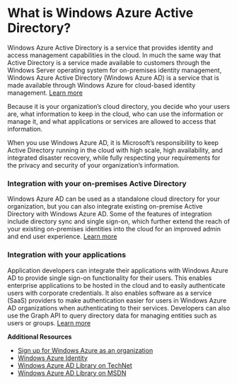 ﻿<properties umbracoNaviHide="0" pageTitle="What is Windows Azure Active Directory" title="What is Windows Azure Active Directory" metaKeywords="Windows Azure Active Directory, Windows Azure AD" Description="Learn about Windows Azure AD." linkid="documentation-services-identity-what-is-windows-azure-active-directory" urlDisplayName="What is Windows Azure AD" headerExpose="" footerExpose="" disqusComments="0" />



<h1 id="whatisaad">What is Windows Azure Active Directory?</h1>

Windows Azure Active Directory is a service that provides identity and access management capabilities in the cloud. In much the same way that Active Directory is a service made available to customers through the Windows Server operating system for on-premises identity management, Windows Azure Active Directory (Windows Azure AD) is a service that is made available through Windows Azure for cloud-based identity management.  [Learn more](http://technet.microsoft.com/library/hh967611.aspx)

Because it is your organization’s cloud directory, you decide who your users are, what information to keep in the cloud, who can use the information or manage it, and what applications or services are allowed to access that information. 

When you use Windows Azure AD, it is Microsoft’s responsibility to keep Active Directory running in the cloud with high scale, high availability, and integrated disaster recovery, while fully respecting your requirements for the privacy and security of your organization’s information.

<h3>Integration with your on-premises Active Directory</h3>

Windows Azure AD can be used as a standalone cloud directory for your organization, but you can also integrate existing on-premise Active Directory with Windows Azure AD. Some of the features of integration include directory sync and single sign-on, which further extend the reach of your existing on-premises identities into the cloud for an improved admin and end user experience. 
 [Learn more](http://technet.microsoft.com/library/jj573653)

<h3>Integration with your applications</h3>

Application developers can integrate their applications with Windows Azure AD to provide single sign-on functionality for their users. This enables enterprise applications to be hosted in the cloud and to easily authenticate users with corporate credentials. It also enables software as a service (SaaS) providers to make authentication easier for users in Windows Azure AD organizations when authenticating to their services. Developers can also use the Graph API to query directory data for managing entities such as users or groups. [Learn more](http://go.microsoft.com/fwlink/?LinkID=290817&clcid=0x409)

**Additional Resources**

* [Sign up for Windows Azure as an organization](/en-us/manage/services/identity/organizational-account/)
* [Windows Azure Identity](/en-us/manage/windows/fundamentals/identity/)
* [Windows Azure AD Library on TechNet](http://technet.microsoft.com/en-us/library/hh967619.aspx)
* [Windows Azure AD Library on MSDN](http://go.microsoft.com/fwlink/?LinkId=293425)

